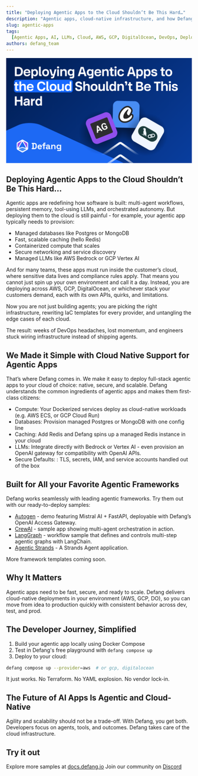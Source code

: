 ```yaml
---
title: "Deploying Agentic Apps to the Cloud Shouldn’t Be This Hard…"
description: "Agentic apps, cloud-native infrastructure, and how Defang simplifies deployment"
slug: agentic-apps
tags:
  [Agentic Apps, AI, LLMs, Cloud, AWS, GCP, DigitalOcean, DevOps, Deployments]
authors: defang_team
---
```


![Agentic Apps](/img/agentic-apps/agentic-apps.png)

## Deploying Agentic Apps to the Cloud Shouldn’t Be This Hard…

Agentic apps are redefining how software is built: multi-agent workflows, persistent memory, tool-using LLMs, and orchestrated autonomy. But deploying them to the cloud is still painful - for example, your agentic app typically needs to provision:

- Managed databases like Postgres or MongoDB
- Fast, scalable caching (hello Redis)
- Containerized compute that scales
- Secure networking and service discovery
- Managed LLMs like AWS Bedrock or GCP Vertex AI

And for many teams, these apps must run inside the customer’s cloud, where sensitive data lives and compliance rules apply. That means you cannot just spin up your own environment and call it a day. Instead, you are deploying across AWS, GCP, DigitalOcean, or whichever stack your customers demand, each with its own APIs, quirks, and limitations.

Now you are not just building agents; you are picking the right infrastructure, rewriting IaC templates for every provider, and untangling the edge cases of each cloud.

The result: weeks of DevOps headaches, lost momentum, and engineers stuck wiring infrastructure instead of shipping agents.

## We Made it Simple with Cloud Native Support for Agentic Apps

That’s where Defang comes in. We make it easy to deploy full-stack agentic apps to your cloud of choice: native, secure, and scalable.
Defang understands the common ingredients of agentic apps and makes them first-class citizens:

- Compute: Your Dockerized services deploy as cloud-native workloads (e.g. AWS ECS, or GCP Cloud Run)
- Databases: Provision managed Postgres or MongoDB with one config line
- Caching: Add Redis and Defang spins up a managed Redis instance in your cloud
- LLMs: Integrate directly with Bedrock or Vertex AI - even provision an OpenAI gateway for compatibility with OpenAI APIs.
- Secure Defaults: : TLS, secrets, IAM, and service accounts handled out of the box

## Built for All your Favorite Agentic Frameworks

Defang works seamlessly with leading agentic frameworks. Try them out with our ready-to-deploy samples:

- [Autogen](https://github.com/DefangLabs/samples/tree/main/samples/agentic-autogen) - demo featuring Mistral AI + FastAPI, deployable with Defang’s OpenAI Access Gateway.
- [CrewAI](https://docs.defang.io/blog/2025/06/16/crew-ai-sample) - sample app showing multi-agent orchestration in action.
- [LangGraph](https://github.com/DefangLabs/samples/tree/main/samples/agentic-langgraph) - workflow sample that defines and controls multi-step agentic graphs with LangChain.
- [Agentic Strands](https://github.com/DefangSamples/sample-agentic-strands-template/tree/main) - A Strands Agent application.


More framework templates coming soon.

## Why It Matters

Agentic apps need to be fast, secure, and ready to scale. Defang delivers cloud-native deployments in your environment (AWS, GCP, DO), so you can move from idea to production quickly with consistent behavior across dev, test, and prod.

## The Developer Journey, Simplified

1. Build your agentic app locally using Docker Compose
2. Test in Defang's free playground with `defang compose up`
3. Deploy to your cloud:

```bash
defang compose up --provider=aws  # or gcp, digitalocean
```

It just works. No Terraform. No YAML explosion. No vendor lock-in.

## The Future of AI Apps Is Agentic and Cloud-Native

Agility and scalability should not be a trade-off. With Defang, you get both. Developers focus on agents, tools, and outcomes. Defang takes care of the cloud infrastructure.

## Try it out

Explore more samples at [docs.defang.io](https://docs.defang.io)
Join our community on [Discord](https://s.defang.io/discord)

